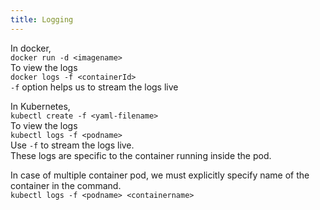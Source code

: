 ```yaml
---
title: Logging
---
```


In docker,  
`docker run -d <imagename>`  
To view the logs  
`docker logs -f <containerId>`  
`-f` option helps us to stream the logs live  

In Kubernetes,  
`kubectl create -f <yaml-filename>`   
To view the logs  
`kubectl logs -f <podname>`  
Use `-f` to stream the logs live.  
These logs are specific to the container running inside the pod.  

In case of multiple container pod, we must explicitly specify name of the container in the command.  
`kubectl logs -f <podname> <containername>`   







